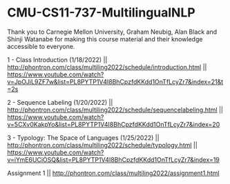 # CMU-CS11-737-MultilingualNLP

Thank you to Carnegie Mellon University, Graham Neubig, Alan Black and Shinji Watanabe for making this course material and their knowledge accessible to everyone.

1 - Class Introduction (1/18/2022) || http://phontron.com/class/multiling2022/schedule/introduction.html || https://www.youtube.com/watch?v=JpOJiL9ZF7w&list=PL8PYTP1V4I8BhCpzfdKKdd1OnTfLcyZr7&index=21&t=2s

2 - Sequence Labeling (1/20/2022) || http://phontron.com/class/multiling2022/schedule/sequencelabeling.html || https://www.youtube.com/watch?v=5CXv0KakpYo&list=PL8PYTP1V4I8BhCpzfdKKdd1OnTfLcyZr7&index=20

3 - Typology: The Space of Languages (1/25/2022) || http://phontron.com/class/multiling2022/schedule/typology.html || https://www.youtube.com/watch?v=iYmE6UCiOSQ&list=PL8PYTP1V4I8BhCpzfdKKdd1OnTfLcyZr7&index=19

Assignment 1 || http://phontron.com/class/multiling2022/assignment1.html
